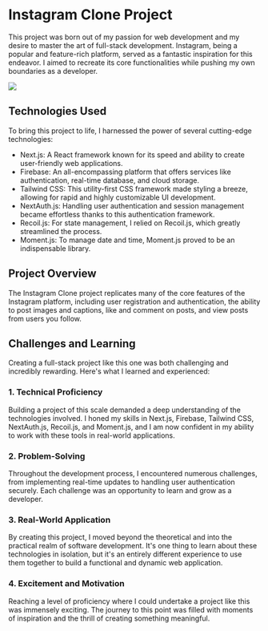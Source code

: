 
# Instagram Clone Project

This project was born out of my passion for web development and my desire to master the art of full-stack development. Instagram, being a popular and feature-rich platform, served as a fantastic inspiration for this endeavor. I aimed to recreate its core functionalities while pushing my own boundaries as a developer.

<img src="https://github.com/buraxta/instagram-clone/blob/main/public/insta-clone.gif?raw=true" />

## Technologies Used
To bring this project to life, I harnessed the power of several cutting-edge technologies:

* Next.js: A React framework known for its speed and ability to create user-friendly web applications.
* Firebase: An all-encompassing platform that offers services like authentication, real-time database, and cloud storage.
* Tailwind CSS: This utility-first CSS framework made styling a breeze, allowing for rapid and highly customizable UI development.
* NextAuth.js: Handling user authentication and session management became effortless thanks to this authentication framework.
* Recoil.js: For state management, I relied on Recoil.js, which greatly streamlined the process.
* Moment.js: To manage date and time, Moment.js proved to be an indispensable library.
## Project Overview
The Instagram Clone project replicates many of the core features of the Instagram platform, including user registration and authentication, the ability to post images and captions, like and comment on posts, and view posts from users you follow.

## Challenges and Learning
Creating a full-stack project like this one was both challenging and incredibly rewarding. Here's what I learned and experienced:

### 1. Technical Proficiency
Building a project of this scale demanded a deep understanding of the technologies involved. I honed my skills in Next.js, Firebase, Tailwind CSS, NextAuth.js, Recoil.js, and Moment.js, and I am now confident in my ability to work with these tools in real-world applications.

### 2. Problem-Solving
Throughout the development process, I encountered numerous challenges, from implementing real-time updates to handling user authentication securely. Each challenge was an opportunity to learn and grow as a developer.

### 3. Real-World Application
By creating this project, I moved beyond the theoretical and into the practical realm of software development. It's one thing to learn about these technologies in isolation, but it's an entirely different experience to use them together to build a functional and dynamic web application.

### 4. Excitement and Motivation
Reaching a level of proficiency where I could undertake a project like this was immensely exciting. The journey to this point was filled with moments of inspiration and the thrill of creating something meaningful.
